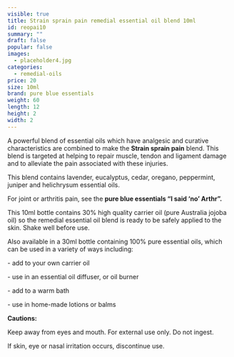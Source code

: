 ```yaml
---
visible: true
title: Strain sprain pain remedial essential oil blend 10ml
id: reopai10
summary: ""
draft: false
popular: false
images:
  - placeholder4.jpg
categories:
  - remedial-oils
price: 20
size: 10ml
brand: pure blue essentials
weight: 60
length: 12
height: 2
width: 2
---
```

A powerful blend of essential oils which have analgesic and curative characteristics are combined to make the **Strain sprain pain** blend. This blend is targeted at helping to repair muscle, tendon and ligament damage and to alleviate the pain associated with these injuries.

This blend contains lavender, eucalyptus, cedar, oregano, peppermint, juniper and helichrysum essential oils.

For joint or arthritis pain, see the **pure blue essentials “I said ‘no’ Arthr”.**

This 10ml bottle contains 30% high quality carrier oil (pure Australia jojoba oil) so the remedial essential oil blend is ready to be safely applied to the skin. Shake well before use.

Also available in a 30ml bottle containing 100% pure essential oils, which can be used in a variety of ways including:

\- add to your own carrier oil

\- use in an essential oil diffuser, or oil burner

\- add to a warm bath

\- use in home-made lotions or balms



**Cautions:**

Keep away from eyes and mouth. For external use only. Do not ingest.

If skin, eye or nasal irritation occurs, discontinue use.